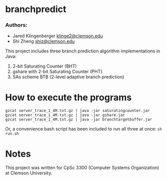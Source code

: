 branchpredict
=============
### Authors:
* Jared Klingenberger <klinge2@clemson.edu>
* Shi Zheng <shiz@clemson.edu>

This project includes three branch prediction algorithm implementations in Java:

1. 2-bit Saturating Counter (BHT)
2. gshare with 2-bit Saturating Counter (PHT)
3. SAs scheme BTB (2-level adaptive branch prediction)

How to execute the programs
===========================
    gzcat server_trace_1_4M.txt.gz | java -jar saturatingcounter.jar
    gzcat server_trace_1_4M.txt.gz | java -jar gshare.jar
    gzcat server_trace_1_4M.txt.gz | java -jar branchtargetbuffer.jar

Or, a convenience bash script has been included to run all three at once:
`sh run.sh`

Notes
=====
This project was written for CpSc 3300 (Computer Systems Organization) at Clemson University.
